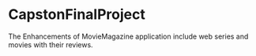 # CapstonFinalProject
The Enhancements of MovieMagazine application include web series and movies with their reviews.
